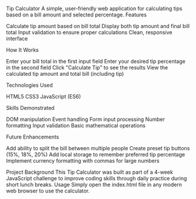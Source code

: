 Tip Calculator
A simple, user-friendly web application for calculating tips based on a bill amount and selected percentage.
Features

Calculate tip amount based on bill total
Display both tip amount and final bill total
Input validation to ensure proper calculations
Clean, responsive interface

How It Works

Enter your bill total in the first input field
Enter your desired tip percentage in the second field
Click "Calculate Tip" to see the results
View the calculated tip amount and total bill (including tip)

Technologies Used

HTML5
CSS3
JavaScript (ES6)

Skills Demonstrated

DOM manipulation
Event handling
Form input processing
Number formatting
Input validation
Basic mathematical operations

Future Enhancements

Add ability to split the bill between multiple people
Create preset tip buttons (15%, 18%, 20%)
Add local storage to remember preferred tip percentage
Implement currency formatting with commas for large numbers

Project Background
This Tip Calculator was built as part of a 4-week JavaScript challenge to improve coding skills through daily practice during short lunch breaks.
Usage
Simply open the index.html file in any modern web browser to use the calculator.
